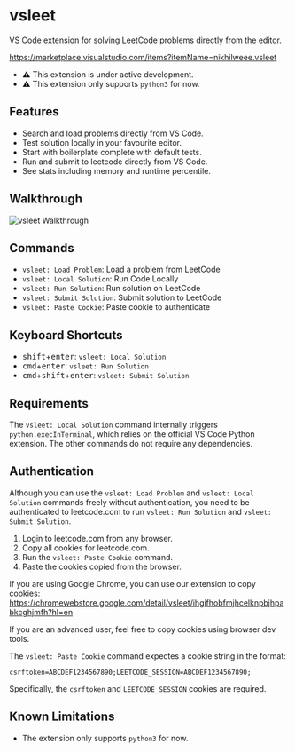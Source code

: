 # vsleet

VS Code extension for solving LeetCode problems directly from the editor.

https://marketplace.visualstudio.com/items?itemName=nikhilweee.vsleet

- **⚠️** This extension is under active development.
- **⚠️** This extension only supports `python3` for now.

## Features

- Search and load problems directly from VS Code.
- Test solution locally in your favourite editor.
- Start with boilerplate complete with default tests.
- Run and submit to leetcode directly from VS Code.
- See stats including memory and runtime percentile.

## Walkthrough

![vsleet Walkthrough](https://i.imgur.com/r4ErS0z.gif)

## Commands

- `vsleet: Load Problem`: Load a problem from LeetCode
- `vsleet: Local Solution`: Run Code Locally
- `vsleet: Run Solution`: Run solution on LeetCode
- `vsleet: Submit Solution`: Submit solution to LeetCode
- `vsleet: Paste Cookie`: Paste cookie to authenticate

## Keyboard Shortcuts

- <kbd>shift</kbd>+<kbd>enter</kbd>: `vsleet: Local Solution`
- <kbd>cmd</kbd>+<kbd>enter</kbd>: `vsleet: Run Solution`
- <kbd>cmd</kbd>+<kbd>shift</kbd>+<kbd>enter</kbd>: `vsleet: Submit Solution`

## Requirements

The `vsleet: Local Solution` command internally triggers
`python.execInTerminal`, which relies on the official VS Code Python extension.
The other commands do not require any dependencies.

## Authentication

Although you can use the `vsleet: Load Problem` and `vsleet: Local Solution`
commands freely without authentication, you need to be authenticated to
leetcode.com to run `vsleet: Run Solution` and `vsleet: Submit Solution`.

1. Login to leetcode.com from any browser.
2. Copy all cookies for leetcode.com.
3. Run the `vsleet: Paste Cookie` command.
4. Paste the cookies copied from the browser.

If you are using Google Chrome, you can use our extension to copy cookies:
https://chromewebstore.google.com/detail/vsleet/ihgifhobfmjhcelknpbjhpabkcghjmfh?hl=en

If you are an advanced user, feel free to copy cookies using browser dev tools.

The `vsleet: Paste Cookie` command expectes a cookie string in the format:

```
csrftoken=ABCDEF1234567890;LEETCODE_SESSION=ABCDEF1234567890;
```

Specifically, the `csrftoken` and `LEETCODE_SESSION` cookies are required.

## Known Limitations

- The extension only supports `python3` for now.
